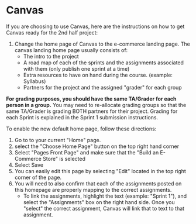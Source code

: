 # Canvas

If you are choosing to use Canvas, here are the instructions on how to get Canvas
ready for the 2nd half project:

1. Change the home page of Canvas to the e-commerce landing page. The canvas landing home page usually consists of:
   - The intro to the project
   - A road map of each of the sprints and the assignments associated with them (only publish one sprint at a time)
   - Extra resources to have on hand during the course.  (example: Syllabus)
   - Partners for the project and the assigned "grader" for each group

**For grading purposes, you should have the same TA/Grader for each person in a group.** You
may need to re-allocate grading groups so that the same TA/Grader is grading BOTH partners
for their project. Grading for each Sprint is explained in the Sprint 1 submission instructions.

To enable the new default home page, follow these directions:
1. Go to to your current "Home" page.
1. select the "Choose Home Page" button on the top right hand corner
1. Select "Pages Front Page" and make sure that the "Build an E-Commerce Store" is selected
1. Select Save
1. You can easily edit this page by selecting "Edit" located in the top right corner of the page.
1. You will need to also confirm that each of the assignments posted on this homepage are properly mapping
to the correct assignments. 
   - To link the assignments, highlight the text (example: "Sprint 1"), and select the "Assignments" box on the 
   right hand side. Once you "select" the correct assignment, 
Canvas will link that to text to that assignment.

